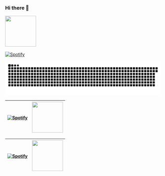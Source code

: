 ### Hi there 👋

<!--
**Silent-Watcher/silent-watcher** is a ✨ _special_ ✨ repository because its `README.md` (this file) appears on your GitHub profile.

Here are some ideas to get you started:

- 🔭 I’m currently working on ...
- 🌱 I’m currently learning ...
- 👯 I’m looking to collaborate on ...
- 🤔 I’m looking for help with ...
- 💬 Ask me about ...
- 📫 How to reach me: ...
- 😄 Pronouns: ...
- ⚡ Fun fact: ...
-->
<!-- <img src="https://iili.io/HNZFoQV.gif" width="200" height="200"> -->
<a href="#"><img src="https://iili.io/HNZFoQV.gif" width="100" height="100"> </a>

[![Spotify](https://novatorem.bgstatic.vercel.app/api/spotify)](https://open.spotify.com/artist/6hyCmqlpgEhkMKKr65sFgI)
<!--[![HNZFoQV.gif](https://iili.io/HNZFoQV.gif)](https://freeimage.host/)-->

![Snake animation](https://github.com/silent-watcher/silent-watcher/blob/output/github-contribution-grid-snake.svg)


| [![Spotify](https://novatorem.bgstatic.vercel.app/api/spotify)](https://open.spotify.com/artist/6hyCmqlpgEhkMKKr65sFgI) | <a href="#"><img src="https://iili.io/HNZFoQV.gif" width="100" height="100"></a>| 
| - | - |

<p align='center'>

| [![Spotify](https://novatorem.bgstatic.vercel.app/api/spotify)](https://open.spotify.com/artist/6hyCmqlpgEhkMKKr65sFgI) | <a href="#"><img src="https://iili.io/HNZFoQV.gif" width="100" height="100"></a>| 
| - | - |
</p>
